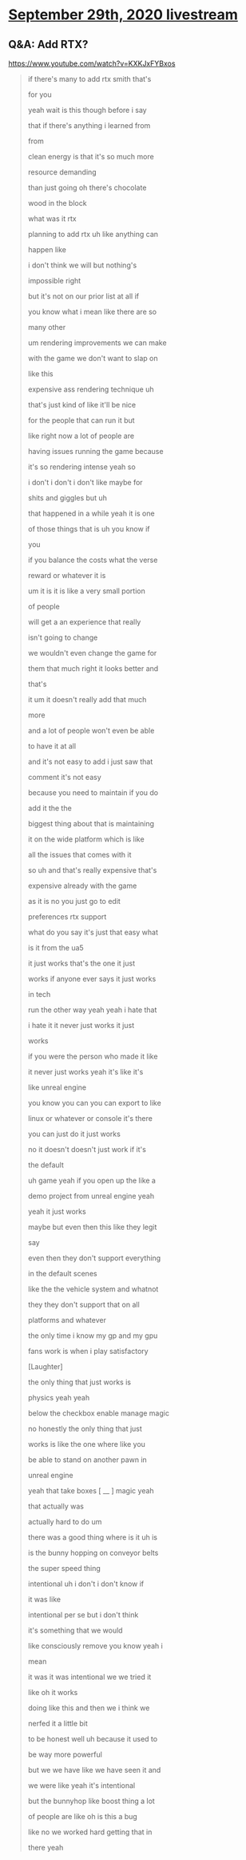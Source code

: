 # [September 29th, 2020 livestream](../2020-09-29.md)
## Q&A: Add RTX?
https://www.youtube.com/watch?v=KXKJxFYBxos
> if there's many to add rtx smith that's
> 
> for you
> 
> yeah wait is this though before i say
> 
> that if there's anything i learned from
> 
> from
> 
> clean energy is that it's so much more
> 
> resource demanding
> 
> than just going oh there's chocolate
> 
> wood in the block
> 
> what was it rtx
> 
> planning to add rtx uh like anything can
> 
> happen like
> 
> i don't think we will but nothing's
> 
> impossible right
> 
> but it's not on our prior list at all if
> 
> you know what i mean like there are so
> 
> many other
> 
> um rendering improvements we can make
> 
> with the game we don't want to slap on
> 
> like this
> 
> expensive ass rendering technique uh
> 
> that's just kind of like it'll be nice
> 
> for the people that can run it but
> 
> like right now a lot of people are
> 
> having issues running the game because
> 
> it's so rendering intense yeah so
> 
> i don't i don't i don't like maybe for
> 
> shits and giggles but uh
> 
> that happened in a while yeah it is one
> 
> of those things that is uh you know if
> 
> you
> 
> if you balance the costs what the verse
> 
> reward or whatever it is
> 
> um it is it is like a very small portion
> 
> of people
> 
> will get a an experience that really
> 
> isn't going to change
> 
> we wouldn't even change the game for
> 
> them that much right it looks better and
> 
> that's
> 
> it um it doesn't really add that much
> 
> more
> 
> and a lot of people won't even be able
> 
> to have it at all
> 
> and it's not easy to add i just saw that
> 
> comment it's not easy
> 
> because you need to maintain if you do
> 
> add it the the
> 
> biggest thing about that is maintaining
> 
> it on the wide platform which is like
> 
> all the issues that comes with it
> 
> so uh and that's really expensive that's
> 
> expensive already with the game
> 
> as it is no you just go to edit
> 
> preferences rtx support
> 
> what do you say it's just that easy what
> 
> is it from the ua5
> 
> it just works that's the one it just
> 
> works if anyone ever says it just works
> 
> in tech
> 
> run the other way yeah yeah i hate that
> 
> i hate it it never just works it just
> 
> works
> 
> if you were the person who made it like
> 
> it never just works yeah it's like it's
> 
> like unreal engine
> 
> you know you can you can export to like
> 
> linux or whatever or console it's there
> 
> you can just do it just works
> 
> no it doesn't doesn't just work if it's
> 
> the default
> 
> uh game yeah if you open up the like a
> 
> demo project from unreal engine yeah
> 
> yeah it just works
> 
> maybe but even then this like they legit
> 
> say
> 
> even then they don't support everything
> 
> in the default scenes
> 
> like the the vehicle system and whatnot
> 
> they they don't support that on all
> 
> platforms and whatever
> 
> the only time i know my gp and my gpu
> 
> fans work is when i play satisfactory
> 
> [Laughter]
> 
> the only thing that just works is
> 
> physics yeah yeah
> 
> below the checkbox enable manage magic
> 
> no honestly the only thing that just
> 
> works is like the one where like you
> 
> be able to stand on another pawn in
> 
> unreal engine
> 
> yeah that take boxes [ __ ] magic yeah
> 
> that actually was
> 
> actually hard to do um
> 
> there was a good thing where is it uh is
> 
> is the bunny hopping on conveyor belts
> 
> the super speed thing
> 
> intentional uh i don't i don't know if
> 
> it was like
> 
> intentional per se but i don't think
> 
> it's something that we would
> 
> like consciously remove you know yeah i
> 
> mean
> 
> it was it was intentional we we tried it
> 
> like oh it works
> 
> doing like this and then we i think we
> 
> nerfed it a little bit
> 
> to be honest well uh because it used to
> 
> be way more powerful
> 
> but we we have like we have seen it and
> 
> we were like yeah it's intentional
> 
> but the bunnyhop like boost thing a lot
> 
> of people are like oh is this a bug
> 
> like no we worked hard getting that in
> 
> there yeah
> 

